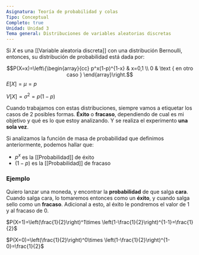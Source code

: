```yaml
---
Asignatura: Teoría de probabilidad y colas
Tipo: Conceptual
Completo: true
Unidad: Unidad 3
Tema general: Distribuciones de variables aleatorias discretas
---
```

Si $X$ es una [[Variable aleatoria discreta]] con una distribución Bernoulli, entonces, su distribución de probabilidad está dada por:

$$P(X=x)=\left\{\begin{array}{cc}
p^x(1-p)^{1-x} & x=0,1 \\
0 & \text { en otro caso }
\end{array}\right.$$
$E[X]=\mu = p$

$V[X]=\sigma^2=p(1-p)$



Cuando trabajamos con estas distribuciones, siempre vamos a etiquetar los casos de 2 posibles formas. **Éxito** o **fracaso**, dependiendo de cual es mi objetivo y qué es lo que estoy analizando. Y se realiza el experimento **una sola vez**. 

Si analizamos la función de masa de probabilidad que definimos anteriormente, podemos hallar que:

- $p^x$ es la [[Probabilidad]] de éxito
- $(1-p)$ es la [[Probabilidad]] de fracaso
### Ejemplo
Quiero lanzar una moneda, y encontrar la **probabilidad** de que salga **cara**. Cuando salga cara, lo tomaremos entonces como un **éxito**, y cuando salga sello como un **fracaso**. Adicional a esto, al éxito le pondremos el valor de 1 y al fracaso de 0.

$P(X=1)=\left(\frac{1}{2}\right)^1\times \left(1-\frac{1}{2}\right)^{1-1}=\frac{1}{2}$

$P(X=0)=\left(\frac{1}{2}\right)^0\times \left(1-\frac{1}{2}\right)^{1-0}=\frac{1}{2}$
